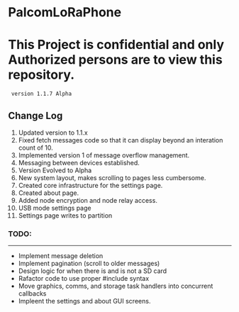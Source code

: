 # PalcomLoRaPhone
<h1><b>This Project is confidential and only Authorized persons are to view this repository.</b></h1>
<code> version 1.1.7 Alpha</code>

<h2>Change Log</h2>
<ol>
<li>Updated version to 1.1.x</li>
<li>Fixed fetch messages code so that it can display beyond an interation count of 10.</li>
<li>Implemented version 1 of message overflow management.</li>
<li>Messaging between devices established.</li>
<li>Version Evolved to Alpha</li>
<li>New system layout, makes scrolling to pages less cumbersome.</li>
<li>Created core infrastructure for the settings page.</li>
<li>Created about page.</li>
<li>Added node encryption and node relay access.</li>
<li>USB mode settings page</li>
<li>Settings page writes to partition</li>
</ol>

<h3>TODO:</h3>
<hr/>
<ul>
<li>Implement message deletion</li>
<li>Implement pagination (scroll to older messages)</li>
<li>Design logic for when there is and is not a SD card</li>
<li>Rafactor code to use proper #include syntax</li>
<li>Move graphics, comms, and storage task handlers into concurrent callbacks</li>
<li>Impleent the settings and about GUI screens.</li>
</ul>
